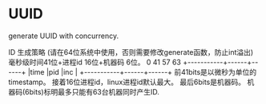 # UUID
generate UUID with concurrency.

ID 生成策略 (请在64位系统中使用，否则需要修改generate函数，防止int溢出)
毫秒级时间41位+进程id 16位+机器码 6位。
0           41    57     63 
+-----------+------+------+
|time       |pid   |inc   |
+-----------+------+------+
前41bits是以微秒为单位的timestamp。
接着16位进程id，linux进程id默认最大。
最后6bits是机器码。
机器码(6bits)标明最多只能有63台机器同时产生ID.

